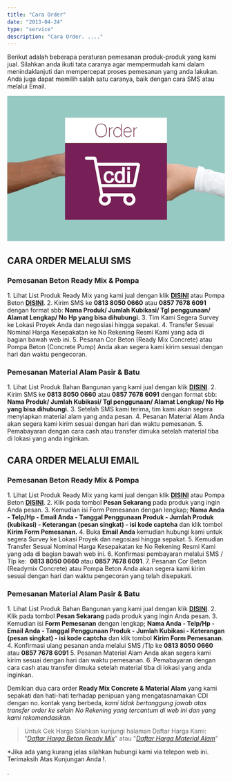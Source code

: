 ```yaml
---
title: "Cara Order"
date: "2013-04-24"
type: "service"
description: "Cara Order. ...."
---
```


Berikut adalah beberapa peraturan pemesanan produk-produk yang kami jual. Silahkan anda ikuti tata caranya agar mempermudah kami dalam menindaklanjuti dan mempercepat proses pemesanan yang anda lakukan. Anda juga dapat memilih salah satu caranya, baik dengan cara SMS atau melalui Email.

![Cara Order](/images/page/cara-order.png)

## CARA ORDER MELALUI SMS

### Pemesanan Beton Ready Mix & Pompa
    

1\. Lihat List Produk Ready Mix yang kami jual dengan klik [**DISINI**](/harga-ready-mix) atau Pompa Beton [**DISINI**](/sewa).
2\. Kirim SMS ke **0813 8050 0660** atau **0857 7678 6091** dengan format sbb: **Nama Produk/ Jumlah Kubikasi/ Tgl penggunaan/ Alamat Lengkap/ No Hp yang bisa dihubungi.**
3\. Tim Kami Segera Survey ke Lokasi Proyek Anda dan negosiasi hingga sepakat.
4\. Transfer Sesuai Nominal Harga Kesepakatan ke No Rekening Resmi Kami yang ada di bagian bawah web ini.
5\. Pesanan Cor Beton (Ready Mix Concrete) atau Pompa Beton (Concrete Pump) Anda akan segera kami kirim sesuai dengan hari dan waktu pengecoran.

### Pemesanan Material Alam Pasir & Batu
    

1\. Lihat List Produk Bahan Bangunan yang kami jual dengan klik [**DISINI**](/jual-material).
2\. Kirim SMS ke **0813 8050 0660** atau **0857 7678 6091** dengan format sbb: **Nama Produk/ Jumlah Kubikasi/ Tgl penggunaan/ Alamat Lengkap/ No Hp yang bisa dihubungi.**
3\. Setelah SMS kami terima, tim kami akan segera menyiapkan material alam yang anda pesan.
4\. Pesanan Material Alam Anda akan segera kami kirim sesuai dengan hari dan waktu pemesanan.
5\. Pemabayaran dengan cara cash atau transfer dimuka setelah material tiba di lokasi yang anda inginkan.

## CARA ORDER MELALUI EMAIL

### Pemesanan Beton Ready Mix & Pompa
    

1\. Lihat List Produk Ready Mix yang kami jual dengan klik [**DISINI**](/harga-ready-mix) atau Pompa Beton [**DISINI**](/sewa).
2\. Klik pada tombol **Pesan Sekarang** pada produk yang ingin Anda pesan.
3\. Kemudian isi Form Pemesanan dengan lengkap; **Nama Anda - Telp/Hp - Email Anda - Tanggal Penggunaan Produk - Jumlah Produk (kubikasi) - Keterangan (pesan singkat) - isi kode captcha** dan klik tombol **Kirim Form Pemesanan.**
4\. Buka **Email Anda** kemudian hubungi kami untuk segera Survey ke Lokasi Proyek dan negosiasi hingga sepakat.
5\. Kemudian Transfer Sesuai Nominal Harga Kesepakatan ke No Rekening Resmi Kami yang ada di bagian bawah web ini.
6\. Konfirmasi pembayaran melalui SMS / Tlp ke:  **0813 8050 0660** atau **0857 7678 6091**.
7\. Pesanan Cor Beton (Readymix Concrete) atau Pompa Beton Anda akan segera kami kirim sesuai dengan hari dan waktu pengecoran yang telah disepakati.

### Pemesanan Material Alam Pasir & Batu
    

1\. Lihat List Produk Bahan Bangunan yang kami jual dengan klik [**DISINI**](/jual-material).
2\. Klik pada tombol **Pesan Sekarang** pada produk yang ingin Anda pesan.
3\. Kemudian isi **Form Pemesanan** dengan lengkap; **Nama Anda - Telp/Hp - Email Anda - Tanggal Penggunaan Produk - Jumlah Kubikasi - Keterangan (pesan singkat) - isi kode captcha** dan klik tombol **Kirim Form Pemesanan**.
4\. Konfirmasi ulang pesanan anda melalui SMS /Tlp ke **0813 8050 0660** atau **0857 7678 6091**
5\. Pesanan Material Alam Anda akan segera kami kirim sesuai dengan hari dan waktu pemesanan.
6\. Pemabayaran dengan cara cash atau transfer dimuka setelah material tiba di lokasi yang anda inginkan.

Demikian dua cara order **Ready Mix Concrete & Material Alam** yang kami sepakati dan hati-hati terhadap penipuan yang mengatasnamakan CDI dengan no. kontak yang berbeda, _kami tidak bertanggung jawab atas transfer order ke selain No Rekening yang tercantum di web ini dan yang kami rekomendasikan._ 

> Untuk Cek Harga Silahkan kunjungi halaman Daftar Harga Kami:  "[_Daftar Harga Beton Ready Mix_](/daftar-harga-rental-pompa-beton-dan-readymix-concrete "Daftar Harga Rental Pompa Beton dan Readymix Concrete")" atau "_[Daftar Harga Material Alam](/blog/daftar-harga-material-pasir-dan-batu-terlengkap)_"

\*Jika ada yang kurang jelas silahkan hubungi kami via telepon web ini. Terimaksih Atas Kunjungan Anda !.

.
